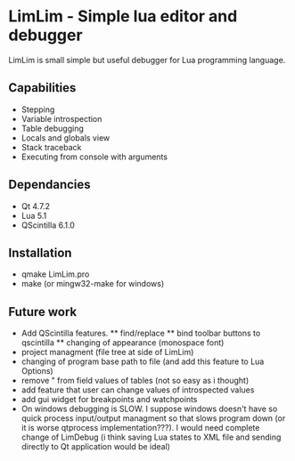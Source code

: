 # LimLim - Simple lua editor and debugger

LimLim is small simple but useful debugger for Lua programming language.

## Capabilities
 * Stepping
 * Variable introspection
 * Table debugging
 * Locals and globals view
 * Stack traceback
 * Executing from console with arguments

## Dependancies
 * Qt 4.7.2
 * Lua 5.1
 * QScintilla 6.1.0
 
## Installation
 * qmake LimLim.pro
 * make (or mingw32-make for windows)

## Future work
 * Add QScintilla features.
    ** find/replace
    ** bind toolbar buttons to qscintilla
    ** changing of appearance (monospace font)
 * project managment (file tree at side of LimLim)
 * changing of program base path to file (and add this feature to Lua Options)
 * remove " from field values of tables (not so easy as i thought)
 * add feature that user can change values of introspected values
 * add gui widget for breakpoints and watchpoints
 * On windows debugging is SLOW. I suppose windows doesn't have so quick process input/output managment so that slows program down (or it is worse qtprocess implementation???). I would need complete change of LimDebug (i think saving Lua states to XML file and sending directly to Qt application would be ideal)
